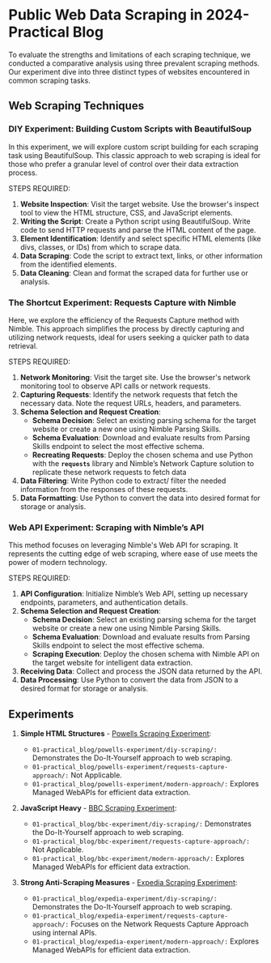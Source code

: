 # Public Web Data Scraping in 2024- Practical Blog

To evaluate the strengths and limitations of each scraping technique, we conducted a comparative analysis using three prevalent scraping methods. Our experiment dive into three distinct types of websites encountered in common scraping tasks.


## Web Scraping Techniques

### DIY Experiment: **Building Custom Scripts** with BeautifulSoup

In this experiment, we will explore custom script building for each scraping task using BeautifulSoup. This classic approach to web scraping is ideal for those who prefer a granular level of control over their data extraction process.

STEPS REQUIRED:

1. **Website Inspection**: Visit the target website. Use the browser's inspect tool to view the HTML structure, CSS, and JavaScript elements.
2. **Writing the Script**: Create a Python script using BeautifulSoup. Write code to send HTTP requests and parse the HTML content of the page.
3. **Element Identification**: Identify and select specific HTML elements (like divs, classes, or IDs) from which to scrape data.
4. **Data Scraping**: Code the script to extract text, links, or other information from the identified elements.
5. **Data Cleaning**: Clean and format the scraped data for further use or analysis.


### **The Shortcut** Experiment: **Requests Capture** with Nimble

Here, we explore the efficiency of the Requests Capture method with Nimble. This approach simplifies the process by directly capturing and utilizing network requests, ideal for users seeking a quicker path to data retrieval.

STEPS REQUIRED:

1. **Network Monitoring**: Visit the target site. Use the browser's network monitoring tool to observe API calls or network requests.
2. **Capturing Requests**: Identify the network requests that fetch the necessary data. Note the request URLs, headers, and parameters.
3. **Schema Selection and Request Creation**:
    - **Schema Decision**: Select an existing parsing schema for the target website or create a new one using Nimble Parsing Skills.
    - **Schema Evaluation**: Download and evaluate results from Parsing Skills endpoint to select the most effective schema.
    - **Recreating Requests**: Deploy the chosen schema and use Python with the **`requests`** library and Nimble’s Network Capture solution to replicate these network requests to fetch data
4. **Data Filtering**: Write Python code to extract/ filter the needed information from the responses of these requests.
5. **Data Formatting**: Use Python to convert the data into desired format for storage or analysis.


### **Web API** Experiment: Scraping with Nimble’s API

This method focuses on leveraging Nimble's Web API for scraping. It represents the cutting edge of web scraping, where ease of use meets the power of modern technology.

STEPS REQUIRED:

1. **API Configuration**: Initialize Nimble’s Web API, setting up necessary endpoints, parameters, and authentication details.
2. **Schema Selection and Request Creation**:
    - **Schema Decision**: Select an existing parsing schema for the target website or create a new one using Nimble Parsing Skills.
    - **Schema Evaluation**: Download and evaluate results from Parsing Skills endpoint to select the most effective schema.
    - **Scraping Execution**: Deploy the chosen schema with Nimble API on the target website for intelligent data extraction.
3. **Receiving Data**: Collect and process the JSON data returned by the API.
4. **Data Processing**: Use Python to convert the data from JSON to a desired format for storage or analysis.



## Experiments

1. **Simple HTML Structures** - [Powells Scraping Experiment](https://www.powells.com/featured/picks-of-the-season-2023):
    - `01-practical_blog/powells-experiment/diy-scraping/:` Demonstrates the Do-It-Yourself approach to web scraping.
    - `01-practical_blog/powells-experiment/requests-capture-approach/:` Not Applicable.
    - `01-practical_blog/powells-experiment/modern-approach/:` Explores Managed WebAPIs for efficient data extraction.

2. **JavaScript Heavy** - [BBC Scraping Experiment](https://www.bbc.com/news/world-europe-67895152):
    - `01-practical_blog/bbc-experiment/diy-scraping/:` Demonstrates the Do-It-Yourself approach to web scraping.
    - `01-practical_blog/bbc-experiment/requests-capture-approach/:` Not Applicable.
    - `01-practical_blog/bbc-experiment/modern-approach/:` Explores Managed WebAPIs for efficient data extraction.

3. **Strong Anti-Scraping Measures** - [Expedia Scraping Experiment](https://www.expedia.com/Hotel-Search?adults=&children=&destination=Dubai%2C%20Dubai%2C%20United%20Arab%20Emirates&endDate=2024-01-14&guestRating=ANY&regionId=6053839&selected=1109595&semdtl=&sort=RECOMMENDED&startDate=2024-01-12&theme=&useRewards=false&userIntent=):
    - `01-practical_blog/expedia-experiment/diy-scraping/:` Demonstrates the Do-It-Yourself approach to web scraping.
    - `01-practical_blog/expedia-experiment/requests-capture-approach/:` Focuses on the Network Requests Capture Approach using internal APIs.
    - `01-practical_blog/expedia-experiment/modern-approach/:` Explores Managed WebAPIs for efficient data extraction.